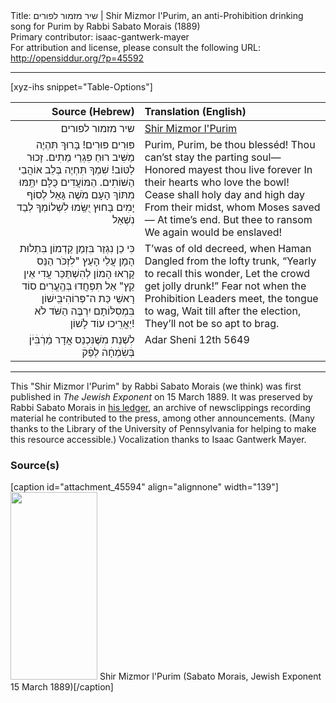 <html>
<head></head>
<body>
Title: שיר מזמור לפורים | Shir Mizmor l'Purim, an anti-Prohibition drinking song for Purim by Rabbi Sabato Morais (1889)<br />
Primary contributor: isaac-gantwerk-mayer<br />
For attribution and license, please consult the following URL: <a href="http://opensiddur.org/?p=45592">http://opensiddur.org/?p=45592</a>
<p />
<hr />

[xyz-ihs snippet="Table-Options"]<table style="margin-left: auto; margin-right: auto;" class="draggable">
<thead><tr><th id="x" style="text-align: right;">Source (Hebrew)</th><th style="text-align: left;">Translation (English)</th></tr></thead>
<tbody>
<tr><td style="vertical-align:top;">
<div class="liturgy" lang="he" style="text-align: right;">
שיר מזמור לפורים
</div></td>

<td style="vertical-align:top;">
<div class="english" lang="en" style="text-align: left;">
<u>Shir Mizmor l'Purim</u>
</div></td></tr>


<tr><td style="vertical-align:top;">
<div class="liturgy" lang="he" style="text-align: right;">
פּוּרִים פּוּרִים! בָּרוּךְ תִּהְיֶה
מַשִּׁיב רוּחַ פִּגְרֵי מֵתִים.
זָכוּר לַטּוֹב! שִׁמְךָ תִּחְיֶה
בְּלֵב אוֹהֲבֵי הַשּׁוֹתִים.
הַמּוֹעֲדִים כֻּלָּם יִתַּֽמּוּ
מִתּוֹךְ הָעָם מֹשֶׁה גָּאַל
לְסוֹף יָמִים בַּחוּץ יֻשַּֽׂמוּ
לִשְׁלוֹמְךָ לְבַד נִשְׁאַל
</div></td>

<td style="vertical-align:top;">
<div class="english" lang="en" style="text-align: left;">
Purim, Purim, be thou blesséd!
Thou can’st stay the parting soul— 
Honored mayest thou live forever 
In their hearts who love the bowl!
Cease shall holy day and high day 
From their midst, whom Moses saved— 
At time’s end. But thee to ransom 
We again would be enslaved!
</div></td></tr>


<tr><td style="vertical-align:top;">
<div class="liturgy" lang="he" style="text-align: right;">
כִּי כֵן נִגְזַר בִּזְמַן קַדְמוֹן
בִּתְלוּת הָמָן עֲלֵי הָעֵץ
"לִזְכֹּר הַנֵּס קָרְאוּ הָמוֹן
לְהִשְׁתַּכֵּר עֲדִי אֵין קֵץ"
אַל תִּפְחֲדוּ בְּהֶֽעֱרִים סוֹד
רָאשֵׁי כַּת ה־פְּרוֹהִיבִּֽישׁוֹן
בִּמְסִלּוֹתָם יִרְבֶּה הַשֹּׁד
לֹא יַאֲרִֽיכוּ עוֹד לָשׁוֹן!
</div></td>

<td style="vertical-align:top;">
<div class="english" lang="en" style="text-align: left;">
T’was of old decreed, when Haman 
Dangled from the lofty trunk,
“Yearly to recall this wonder,
Let the crowd get jolly drunk!”
Fear not when the Prohibition 
Leaders meet, the tongue to wag,
Wait till after the election,
They’ll not be so apt to brag.
</div></td></tr>


<tr><td style="vertical-align:top;">
<div class="liturgy" lang="he" style="text-align: right;">
לִשְׁנַת מִשֶּׁנִּכְנַס אֲדָר מַׄרְׄבִּׄיׄןׄ בְּׄשִׂׄמְׄחָׄהׄ לְפַׄקׄ
</div></td>

<td style="vertical-align:top;">
<div class="english" lang="en" style="text-align: left;">
Adar Sheni 12th 5649
</div></td></tr>
</tbody></table>

<hr />

This "Shir Mizmor l'Purim" by Rabbi Sabato Morais (we think) was first published in <em>The Jewish Exponent</em> on 15 March 1889. It was preserved by Rabbi Sabato Morais in <a href="http://sceti.library.upenn.edu/pages/index.cfm?so_id=1661&PagePosition=515&level=1">his ledger</a>, an archive of newsclippings recording material he contributed to the press, among other announcements. (Many thanks to the Library of the University of Pennsylvania for helping to make this resource accessible.) Vocalization thanks to Isaac Gantwerk Mayer.

<h3>Source(s)</h3>

[caption id="attachment_45594" align="alignnone" width="139"]<a href="https://opensiddur.org/wp-content/uploads/2022/07/Shir-Mizmor-lPurim-Sabato-Morais-Jewish-Exponent-15-March-1889.png"><img src="https://opensiddur.org/wp-content/uploads/2022/07/Shir-Mizmor-lPurim-Sabato-Morais-Jewish-Exponent-15-March-1889-139x300.png" alt="" width="139" height="300" class="size-medium wp-image-45594" /></a> Shir Mizmor l'Purim (Sabato Morais, Jewish Exponent 15 March 1889)[/caption]

&nbsp;
</body>
</html>
